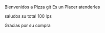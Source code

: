 Bienvenidos a Pizza git
  Es un Placer atenderles







saludos
su total 100 lps

Gracias por su compra








